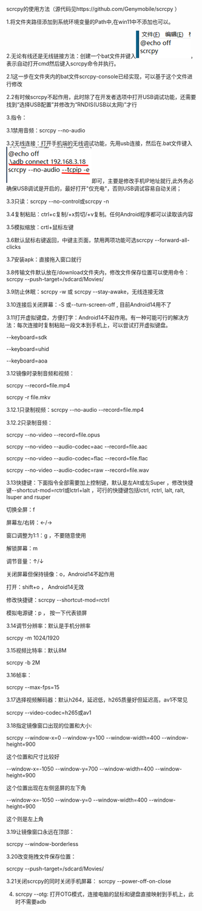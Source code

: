 scrcpy的使用方法（源代码见https://github.com/Genymobile/scrcpy  ）

1.将文件夹路径添加到系统环境变量的Path中,在win11中不添加也可以。

2.无论有线还是无线链接方法：创建一个bat文件并键入![输入图片说明](图片1.png)，表示自动打开cmd然后键入scrcpy命令并执行。

2.1这一步在文件夹内的bat文件scrcpy-console已经实现，可以基于这个文件进行修改

2.2有时候scrcpy不起作用，此时除了在开发者选项中打开USB调试功能，还需要找到“选择USB配置”并修改为“RNDIS(USB以太网)”才行

3.指令：

3.1禁用音频：scrcpy --no-audio

3.2无线连接：打开手机端的无线调试功能，先用usb连接，然后在.bat文件键入![输入图片说明](Picture2.png)即可，主要是修改手机IP地址就行,此外务必确保USB调试是开启的，最好打开"仅充电"，否则USB调试容易自动关闭；
  
3.3只读：scrcpy --no-control或scrcpy -n

3.4复制粘贴：ctrl+c复制/+x剪切/+v复制。任何Android程序都可以读取该内容

3.5模拟缩放：crtl+鼠标左键

3.6默认鼠标右键返回，中键主页面，禁用两项功能可选scrcpy --forward-all-clicks

3.7安装apk：直接拖入窗口就行

3.8传输文件默认放在/download文件夹内，修改文件保存位置可以使用命令：scrcpy --push-target=/sdcard/Movies/

3.9防止休眠：scrcpy -w 或 scrcpy --stay-awake，无线连接无效

3.10连接后关闭屏幕：-S 或--turn-screen-off , 目前Android14用不了

3.11打开虚拟键盘，方便打字：Android14不起作用。有一种可能可行的解决方法：每次连接时复制粘贴一段文本到手机上，可以尝试打开虚拟键盘。

--keyboard=sdk 

--keyboard=uhid 

--keyboard=aoa  

3.12镜像时录制音频和视频：

scrcpy --record=file.mp4

scrcpy -r file.mkv

3.12.1只录制视频：scrcpy --no-audio --record=file.mp4

3.12.2只录制音频：

scrcpy --no-video --record=file.opus

scrcpy --no-video --audio-codec=aac --record=file.aac

scrcpy --no-video --audio-codec=flac --record=file.flac

scrcpy --no-video --audio-codec=raw --record=file.wav


3.13快捷键：下面指令全部需要加上控制键，默认是左Alt或左Super ，修改快捷键--shortcut-mod=rctrl或lctrl+lalt ，可行的快捷键包括lctrl, rctrl, lalt, ralt, lsuper and rsuper

切换全屏：f

屏幕左/右转：←/→

窗口调整为1:1：g ，不要随意使用

解锁屏幕：m

调节音量：↑/↓

关闭屏幕但保持镜像：o，Android14不起作用

打开：shift+o ， Android14无效

修改快捷键：scrcpy --shortcut-mod=rctrl

模拟电源键：p ， 按一下代表锁屏

3.14调节分辨率：默认是手机分辨率

scrcpy -m 1024/1920


3.15视频比特率：默认8M

scrcpy -b 2M

3.16帧率：

scrcpy --max-fps=15

3.17选择视频解码器：默认h264，延迟低，h265质量好但延迟高，av1不常见

scrcpy --video-codec=h265或av1

3.18指定镜像窗口出现的位置和大小:

scrcpy --window-x=0 --window-y=100 --window-width=400 --window-height=900

这个位置和尺寸比较好

--window-x=-1050 --window-y=700 --window-width=400 --window-height=900

这个位置出现在左侧竖屏的左下角

--window-x=-1050 --window-y=0 --window-width=400 --window-height=900

这个则是左上角

3.19让镜像窗口永远在顶部：

scrcpy --window-borderless

3.20改变拖拽文件保存位置：

scrcpy --push-target=/sdcard/Movies/

3.21关闭scrcpy的同时关闭手机屏幕： scrcpy --power-off-on-close

4. scrcpy --otg: 打开OTG模式，连接电脑的鼠标和键盘直接映射到手机上，此时不需要adb

